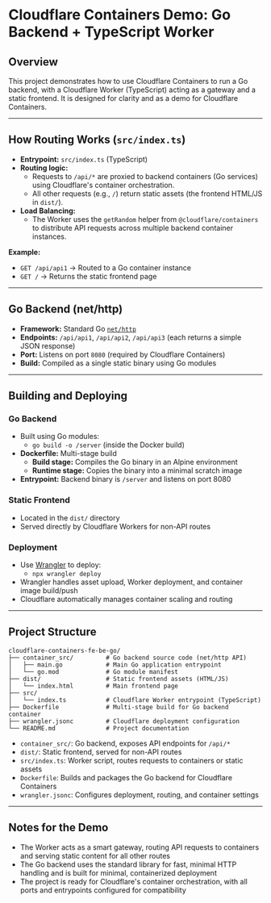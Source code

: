 # Cloudflare Containers Demo: Go Backend + TypeScript Worker

## Overview

This project demonstrates how to use Cloudflare Containers to run a Go backend, with a Cloudflare Worker (TypeScript) acting as a gateway and a static frontend. It is designed for clarity and as a demo for Cloudflare Containers.

---

## How Routing Works (`src/index.ts`)

- **Entrypoint:** `src/index.ts` (TypeScript)
- **Routing logic:**
  - Requests to `/api/*` are proxied to backend containers (Go services) using Cloudflare's container orchestration.
  - All other requests (e.g., `/`) return static assets (the frontend HTML/JS in `dist/`).
- **Load Balancing:**
  - The Worker uses the `getRandom` helper from `@cloudflare/containers` to distribute API requests across multiple backend container instances.

**Example:**

- `GET /api/api1` → Routed to a Go container instance
- `GET /` → Returns the static frontend page

---

## Go Backend (net/http)

- **Framework:** Standard Go [`net/http`](https://pkg.go.dev/net/http)
- **Endpoints:** `/api/api1`, `/api/api2`, `/api/api3` (each returns a simple JSON response)
- **Port:** Listens on port `8080` (required by Cloudflare Containers)
- **Build:** Compiled as a single static binary using Go modules

---

## Building and Deploying

### Go Backend

- Built using Go modules:
  - `go build -o /server` (inside the Docker build)
- **Dockerfile:** Multi-stage build
  - **Build stage:** Compiles the Go binary in an Alpine environment
  - **Runtime stage:** Copies the binary into a minimal scratch image
- **Entrypoint:** Backend binary is `/server` and listens on port 8080

### Static Frontend

- Located in the `dist/` directory
- Served directly by Cloudflare Workers for non-API routes

### Deployment

- Use [Wrangler](https://developers.cloudflare.com/workers/wrangler/) to deploy:
  - `npx wrangler deploy`
- Wrangler handles asset upload, Worker deployment, and container image build/push
- Cloudflare automatically manages container scaling and routing

---

## Project Structure

```
cloudflare-containers-fe-be-go/
├── container_src/         # Go backend source code (net/http API)
│   ├── main.go            # Main Go application entrypoint
│   └── go.mod             # Go module manifest
├── dist/                  # Static frontend assets (HTML/JS)
│   └── index.html         # Main frontend page
├── src/
│   └── index.ts           # Cloudflare Worker entrypoint (TypeScript)
├── Dockerfile             # Multi-stage build for Go backend container
├── wrangler.jsonc         # Cloudflare deployment configuration
└── README.md              # Project documentation
```

- `container_src/`: Go backend, exposes API endpoints for `/api/*`
- `dist/`: Static frontend, served for non-API routes
- `src/index.ts`: Worker script, routes requests to containers or static assets
- `Dockerfile`: Builds and packages the Go backend for Cloudflare Containers
- `wrangler.jsonc`: Configures deployment, routing, and container settings

---

## Notes for the Demo

- The Worker acts as a smart gateway, routing API requests to containers and serving static content for all other routes
- The Go backend uses the standard library for fast, minimal HTTP handling and is built for minimal, containerized deployment
- The project is ready for Cloudflare's container orchestration, with all ports and entrypoints configured for compatibility
